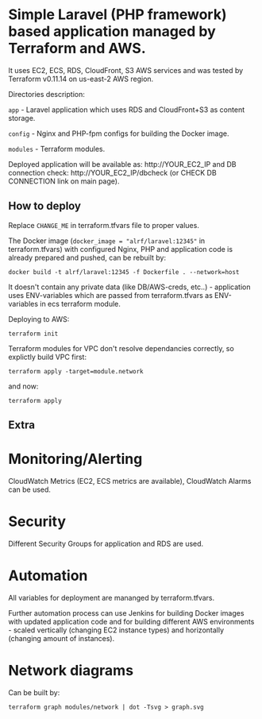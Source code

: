 # Simple Laravel (PHP framework) based application managed by Terraform and AWS.

It uses EC2, ECS, RDS, CloudFront, S3 AWS services and was tested by Terraform v0.11.14 on us-east-2 AWS region.

Directories description:

`app` - Laravel application which uses RDS and CloudFront+S3 as content storage.

`config` - Nginx and PHP-fpm configs for building the Docker image.

`modules` - Terraform modules.

Deployed application will be available as: http://YOUR_EC2_IP and DB connection check: http://YOUR_EC2_IP/dbcheck (or CHECK DB CONNECTION link on main page).


## How to deploy

Replace `CHANGE_ME` in terraform.tfvars file to proper values.

The Docker image (`docker_image = "alrf/laravel:12345"` in terraform.tfvars) with configured Nginx, PHP and application code is already prepared and pushed, can be rebuilt by:

`docker build -t alrf/laravel:12345 -f Dockerfile . --network=host`

It doesn't contain any private data (like DB/AWS-creds, etc..) - application uses ENV-variables which are passed from terraform.tfvars as ENV-variables in ecs terraform module.

Deploying to AWS:

`terraform init`

Terraform modules for VPC don't resolve dependancies correctly, so explictly build VPC first:

`terraform apply -target=module.network`

and now:

`terraform apply`


## Extra

# Monitoring/Alerting

CloudWatch Metrics (EC2, ECS metrics are available), CloudWatch Alarms can be used.

# Security

Different Security Groups for application and RDS are used.

# Automation

All variables for deployment are mananged by terraform.tfvars. 

Further automation process can use Jenkins for building Docker images with updated application code and for building different AWS environments - scaled vertically (changing EC2 instance types) and horizontally (changing amount of instances).

# Network diagrams

Can be built by:

`terraform graph modules/network | dot -Tsvg > graph.svg`
